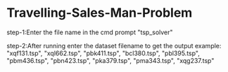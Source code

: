 # Travelling-Sales-Man-Problem
step-1:Enter the file name in the cmd prompt
"tsp_solver"  

step-2:After running enter the dataset filename to get the output  example:
"xqf131.tsp",
"xql662.tsp",
"pbk411.tsp",
"bcl380.tsp",
"pbl395.tsp",
"pbm436.tsp",
"pbn423.tsp",
"pka379.tsp",
"pma343.tsp",
"xqg237.tsp"
